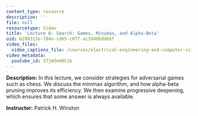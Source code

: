 ```yaml
---
content_type: resource
description: ''
file: null
resourcetype: Video
title: 'Lecture 6: Search: Games, Minimax, and Alpha-Beta'
uid: b280315e-784e-cd65-c07f-ac3940bddbbf
video_files:
  video_captions_file: /courses/electrical-engineering-and-computer-science/6-034-artificial-intelligence-fall-2010/lecture-videos/lecture-6-search-games-minimax-and-alpha-beta/STjW3eH0Cik.vtt
video_metadata:
  youtube_id: STjW3eH0Cik
---
```


**Description:** In this lecture, we consider strategies for adversarial games such as chess. We discuss the minimax algorithm, and how alpha-beta pruning improves its efficiency. We then examine progressive deepening, which ensures that some answer is always available.

**Instructor:** Patrick H. Winston